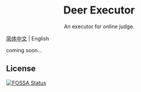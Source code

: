 <h1 align="center">Deer Executor</h1>
<p align="center">An executor for online judge.</p>

[简体中文](./README.md) | English 

coming soon...

## License
[![FOSSA Status](https://app.fossa.io/api/projects/git%2Bgithub.com%2FLanceLRQ%2Fdeer-executor.svg?type=large)](https://app.fossa.io/projects/git%2Bgithub.com%2FLanceLRQ%2Fdeer-executor?ref=badge_large)